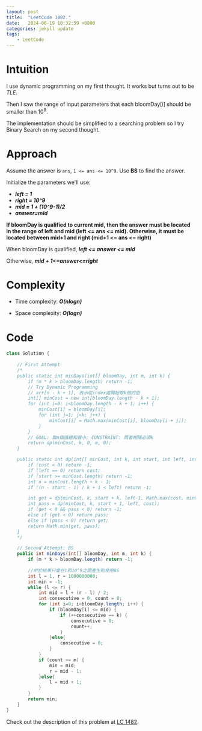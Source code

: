 ```yaml
---
layout: post
title:  "LeetCode 1482."
date:   2024-06-19 10:32:59 +0800
categories: jekyll update
tags: 
    - LeetCode
---
```


# Intuition
I use dynamic programming on my first thought. It works but turns out to be *TLE*.

Then I saw the range of input parameters that each bloomDay[i] should be smaller than $10^9$. 

The implementation should be simplified to a searching problem so I try Binary Search on my second thought.
# Approach

Assume the answer is `ans`, `1 <= ans <= 10^9`. Use **BS** to find the answer.

Initialize the parameters we'll use:
- ***left = 1***
- ***right = 10^9***
- ***mid = 1 + (10^9-1)/2***
- ***answer=mid***

**If bloomDay is qualified to current mid, then the answer must be located in the range of left and mid (left <= ans <= mid). Otherwise, it must be located between mid+1 and right (mid+1 <= ans <= right)**

When bloomDay is qualified, ***left <= answer <= mid***

Otherwise, ***mid + 1<=answer<=right***

# Complexity
- Time complexity: ***O(nlogn)***

- Space complexity: ***O(logn)***

# Code
```java
class Solution {
    
    // First Attempt
    /*
    public static int minDays(int[] bloomDay, int m, int k) {
        if (m * k > bloomDay.length) return -1;
        // Try Dynamic Programming
        // arr[n - k + 1], 表示從index處開始取k個的值
        int[] minCost = new int[bloomDay.length - k + 1];
        for (int i=0; i<bloomDay.length - k + 1; i++) {
            minCost[i] = bloomDay[i];
            for (int j=1; j<k; j++) {
                minCost[i] = Math.max(minCost[i], bloomDay[i + j]);
            }
        }
        // GOAL: 取m個值總和最小; CONSTRAINT: 兩者相隔必須k
        return dp(minCost, k, 0, m, 0);
    }

    public static int dp(int[] minCost, int k, int start, int left, int cost) {
        if (cost < 0) return -1;
        if (left == 0) return cost;
        if (start >= minCost.length) return -1;
        int n = minCost.length + k - 1;
        if ((n - start - 1) / k + 1 < left) return -1;

        int get = dp(minCost, k, start + k, left-1, Math.max(cost, minCost[start]));
        int pass = dp(minCost, k, start + 1, left, cost);
        if (get < 0 && pass < 0) return -1;
        else if (get < 0) return pass;
        else if (pass < 0) return get;
        return Math.min(get, pass);
    }
    */

    // Second Attempt: BS
    public int minDays(int[] bloomDay, int m, int k) {
        if (m * k > bloomDay.length) return -1;
        
        //由於結果只會在1和10^9之間產生則使用BS
        int l = 1, r = 1000000000;
        int min = -1;
        while (l <= r) {
            int mid = l + (r - l) / 2;
            int consecutive = 0, count = 0;
            for (int i=0; i<bloomDay.length; i++) {
                if (bloomDay[i] <= mid) {
                    if (++consecutive == k) {
                        consecutive = 0;
                        count++;
                    }
                }else{
                    consecutive = 0;
                }
            }
            if (count >= m) {
                min = mid;
                r = mid - 1;
            }else{
                l = mid + 1;
            }
        }
        return min;
    }
}
```

Check out the description of this problem at [LC 1482][LC-1482].

[LC-1482]: https://leetcode.com/problems/minimum-number-of-days-to-make-m-bouquets/description

